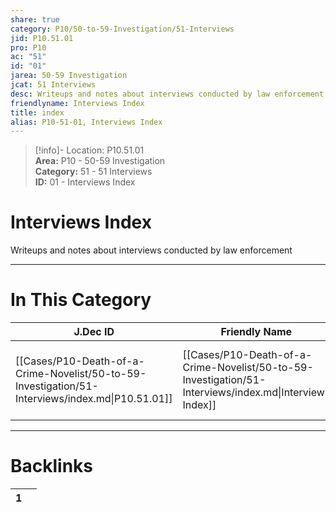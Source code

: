 ```yaml
---  
share: true  
category: P10/50-to-59-Investigation/51-Interviews  
jid: P10.51.01  
pro: P10  
ac: "51"  
id: "01"  
jarea: 50-59 Investigation  
jcat: 51 Interviews  
desc: Writeups and notes about interviews conducted by law enforcement.  
friendlyname: Interviews Index  
title: index  
alias: P10-51-01, Interviews Index  
---  
```

  
>[!info]- Location: P10.51.01  
>**Area:** P10 - 50-59 Investigation  
>**Category:** 51 - 51 Interviews  
>**ID:** 01 - Interviews Index  
  
# Interviews Index  
  
Writeups and notes about interviews conducted by law enforcement  
   
  
  
---  
# In This Category  
  
| J.Dec ID                                                                                         | Friendly Name                                                                                           | Description                                                       |  
| ------------------------------------------------------------------------------------------------ | ------------------------------------------------------------------------------------------------------- | ----------------------------------------------------------------- |  
| [[Cases/P10-Death-of-a-Crime-Novelist/50-to-59-Investigation/51-Interviews/index.md\|P10.51.01]] | [[Cases/P10-Death-of-a-Crime-Novelist/50-to-59-Investigation/51-Interviews/index.md\|Interviews Index]] | Writeups and notes about interviews conducted by law enforcement. |  
  
  
---  
# Backlinks  
<div><table class="dataview table-view-table"><thead class="table-view-thead"><tr class="table-view-tr-header"><th class="table-view-th"><span></span><span class="dataview small-text">1</span></th><th class="table-view-th"><span></span></th></tr></thead><tbody class="table-view-tbody"></tbody></table></div>